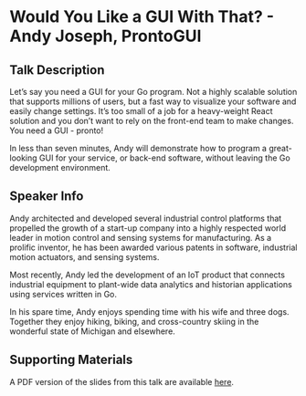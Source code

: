 # Would You Like a GUI With That? - Andy Joseph, ProntoGUI

## Talk Description

Let’s say you need a GUI for your Go program.  Not a highly scalable solution that supports millions of users, but a fast way to visualize your software and easily change settings.  It’s too small of a job for a heavy-weight React solution and you don’t want to rely on the front-end team to make changes.  You need a GUI - pronto!

In less than seven minutes, Andy will demonstrate how to program a great-looking GUI for your service, or back-end software, without leaving the Go development environment.

## Speaker Info

Andy architected and developed several industrial control platforms that propelled the growth of a start-up company into a highly respected world leader in motion control and sensing systems for manufacturing. As a prolific inventor, he has been awarded various patents in software, industrial motion actuators, and sensing systems.

Most recently, Andy led the development of an IoT product that connects industrial equipment to plant-wide data analytics and historian applications using services written in Go.  

In his spare time, Andy enjoys spending time with his wife and three dogs. Together they enjoy hiking, biking, and cross-country skiing in the wonderful state of Michigan and elsewhere.

## Supporting Materials

A PDF version of the slides from this talk are available [here](./Andy-Joseph-Would%20you%20like%20a%20GUI%20with%20that.pdf).
